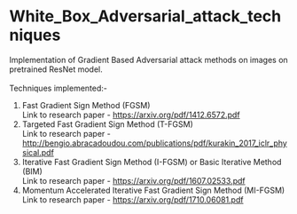 # White_Box_Adversarial_attack_techniques
Implementation of Gradient Based Adversarial attack methods on images on pretrained ResNet model.
<br>
<br>
Techniques implemented:-
<br>
1. Fast Gradient Sign Method (FGSM) <br>
   Link to research paper - https://arxiv.org/pdf/1412.6572.pdf
2. Targeted Fast Gradient Sign Method (T-FGSM) <br>
   Link to research paper - http://bengio.abracadoudou.com/publications/pdf/kurakin_2017_iclr_physical.pdf
3. Iterative Fast Gradient Sign Method (I-FGSM) or Basic Iterative Method (BIM)<br>
   Link to research paper - https://arxiv.org/pdf/1607.02533.pdf
4. Momentum Accelerated Iterative Fast Gradient Sign Method (MI-FGSM) <br>
   Link to research paper - https://arxiv.org/pdf/1710.06081.pdf
